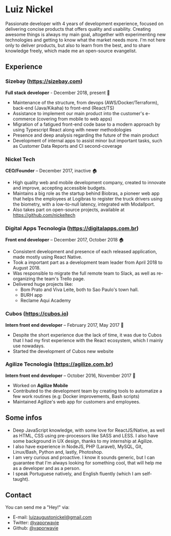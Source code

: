 # Luiz Nickel

Passionate developer with 4 years of development experience, focused on delivering concise products that offers quality and usability. Creating awesome things is always my main goal, altogether with experimenting new technologies and getting to know what the market needs more. I'm not here only to deliver products, but also to learn from the best, and to share knowledge freely, which made me an open-source evangelist.

## Experience

### Sizebay (https://sizebay.com)

**Full stack developer** - December 2018, present 🏢

* Maintenance of the structure, from devops (AWS/Docker/Terraform), back-end (Java/Kikaha) to front-end (React/TS)
* Assistance to implement our main product into the customer's e-commerce (covering from mobile to web apps)
* Migration of a fatigued front-end code base to a modern approach by using Typescript React along with newer methodologies
* Presence and deep analysis regarding the future of the main product
* Development of internal apps to assist minor but important tasks, such as Customer Data Reports and CI second-coverage

### Nickel Tech

**CEO/Founder** – December 2017, inactive 🏠

* High quality web and mobile development company, created to innovate and improve, accepting accessible budgets.
* Maintains a big role as the startup behind Biobras, a pioneer web app that helps the employees at Logibras to register the truck drivers using the biometry, with a low-to-null latency, integrated with Modallport.
* Also takes part on open-source projects, available at https://github.com/nickeltech

### Digital Apps Tecnologia (https://digitalapps.com.br)

**Front end developer** – December 2017, October 2018 🏠

* Consistent development and presence of each released application, made mostly using React Native.
* Took a important part as a development team leader from April 2018 to August 2018.
* Was responsible to migrate the full remote team to Slack, as well as re-organizing the team's Trello page.
* Delivered huge projects like: 
  * Bom Prato and Viva Leite, both to Sao Paulo's town hall.
  * BURH app
  * Reclame Aqui Academy

### Cubos (https://cubos.io)

**Intern front end developer** – February 2017, May 2017 🏢

* Despite the short experience due the lack of time, it was due to Cubos that I had my first experience with the React ecosystem, which I mainly use nowadays.
* Started the development of Cubos new website

### Agilize Tecnologia (https://agilize.com.br)

**Intern front end developer** – October 2016, November 2017 🏢

* Worked on **Agilize Mobile**
* Contributed to the development team by creating tools to automatize a few work routines (e.g: Docker improvements, Bash scripts)
* Maintained Agilize's web app for customers and employees.

## Some infos

* Deep JavaScript knowledge, with some love for ReactJS/Native, as well as HTML, CSS using pre-processors like SASS and LESS. I also have some background in UX design, thanks to my internship at Agilize.
* I also have experience in NodeJS, PHP (Laravel), MySQL, Git, Linux/Bash, Python and, lastly, Photoshop.
* I am very curious and proactive. I know it sounds generic, but I can guarantee that I'm always looking for something cool, that will help me as a developer and as a person.
* I speak Portuguese natively, and English fluently (which I am self-taught).

## Contact

You can send me a "Hey!" via:

* E-mail: luizaugustonickel@gmail.com
* Twitter: [@vaporwavie](https://twitter.com/vaporwavie)
* Github: [@vaporwavie](https://github.com/vaporwavie)

